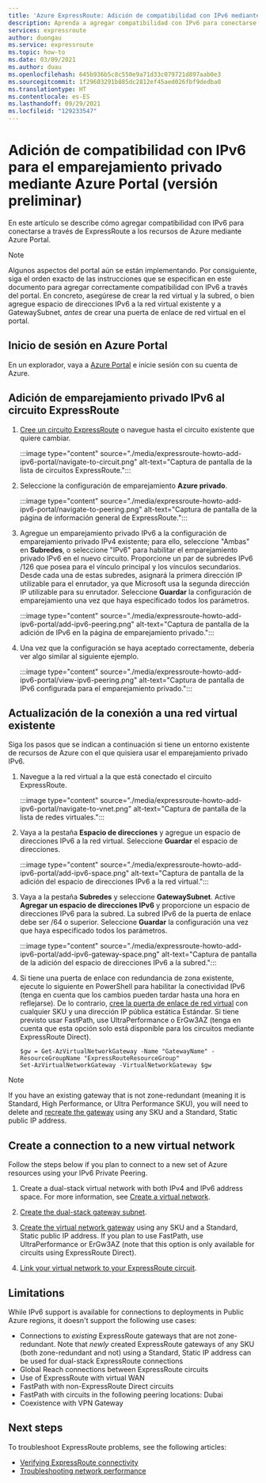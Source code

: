 ```yaml
---
title: 'Azure ExpressRoute: Adición de compatibilidad con IPv6 mediante Azure Portal'
description: Aprenda a agregar compatibilidad con IPv6 para conectarse a implementaciones de Azure mediante Azure Portal.
services: expressroute
author: duongau
ms.service: expressroute
ms.topic: how-to
ms.date: 03/09/2021
ms.author: duau
ms.openlocfilehash: 645b936b5c8c550e9a71d33c079721d897aab0e3
ms.sourcegitcommit: 1f29603291b885dc2812ef45aed026fbf9dedba0
ms.translationtype: HT
ms.contentlocale: es-ES
ms.lasthandoff: 09/29/2021
ms.locfileid: "129233547"
---
```

# <a name="add-ipv6-support-for-private-peering-using-the-azure-portal-preview"></a>Adición de compatibilidad con IPv6 para el emparejamiento privado mediante Azure Portal (versión preliminar)

En este artículo se describe cómo agregar compatibilidad con IPv6 para conectarse a través de ExpressRoute a los recursos de Azure mediante Azure Portal.

>[!NOTE]
> Algunos aspectos del portal aún se están implementando. Por consiguiente, siga el orden exacto de las instrucciones que se especifican en este documento para agregar correctamente compatibilidad con IPv6 a través del portal. En concreto, asegúrese de crear la red virtual y la subred, o bien agregue espacio de direcciones IPv6 a la red virtual existente y a GatewaySubnet, *antes* de crear una puerta de enlace de red virtual en el portal.

## <a name="sign-in-to-the-azure-portal"></a>Inicio de sesión en Azure Portal

En un explorador, vaya a [Azure Portal](https://portal.azure.com) e inicie sesión con su cuenta de Azure.

## <a name="add-ipv6-private-peering-to-your-expressroute-circuit"></a>Adición de emparejamiento privado IPv6 al circuito ExpressRoute

1. [Cree un circuito ExpressRoute](expressroute-howto-circuit-portal-resource-manager.md) o navegue hasta el circuito existente que quiere cambiar.

    :::image type="content" source="./media/expressroute-howto-add-ipv6-portal/navigate-to-circuit.png" alt-text="Captura de pantalla de la lista de circuitos ExpressRoute.":::

1. Seleccione la configuración de emparejamiento **Azure privado**.

    :::image type="content" source="./media/expressroute-howto-add-ipv6-portal/navigate-to-peering.png" alt-text="Captura de pantalla de la página de información general de ExpressRoute.":::

1. Agregue un emparejamiento privado IPv6 a la configuración de emparejamiento privado IPv4 existente; para ello, seleccione "Ambas" en **Subredes**, o seleccione "IPv6" para habilitar el emparejamiento privado IPv6 en el nuevo circuito. Proporcione un par de subredes IPv6 /126 que posea para el vínculo principal y los vínculos secundarios. Desde cada una de estas subredes, asignará la primera dirección IP utilizable para el enrutador, ya que Microsoft usa la segunda dirección IP utilizable para su enrutador. Seleccione **Guardar** la configuración de emparejamiento una vez que haya especificado todos los parámetros.

    :::image type="content" source="./media/expressroute-howto-add-ipv6-portal/add-ipv6-peering.png" alt-text="Captura de pantalla de la adición de IPv6 en la página de emparejamiento privado.":::

1. Una vez que la configuración se haya aceptado correctamente, debería ver algo similar al siguiente ejemplo.

    :::image type="content" source="./media/expressroute-howto-add-ipv6-portal/view-ipv6-peering.png" alt-text="Captura de pantalla de IPv6 configurada para el emparejamiento privado.":::

## <a name="update-your-connection-to-an-existing-virtual-network"></a>Actualización de la conexión a una red virtual existente

Siga los pasos que se indican a continuación si tiene un entorno existente de recursos de Azure con el que quisiera usar el emparejamiento privado IPv6.

1. Navegue a la red virtual a la que está conectado el circuito ExpressRoute.

    :::image type="content" source="./media/expressroute-howto-add-ipv6-portal/navigate-to-vnet.png" alt-text="Captura de pantalla de la lista de redes virtuales.":::

1. Vaya a la pestaña **Espacio de direcciones** y agregue un espacio de direcciones IPv6 a la red virtual. Seleccione **Guardar** el espacio de direcciones.

    :::image type="content" source="./media/expressroute-howto-add-ipv6-portal/add-ipv6-space.png" alt-text="Captura de pantalla de la adición del espacio de direcciones IPv6 a la red virtual.":::

1. Vaya a la pestaña **Subredes** y seleccione **GatewaySubnet**. Active **Agregar un espacio de direcciones IPv6** y proporcione un espacio de direcciones IPv6 para la subred. La subred IPv6 de la puerta de enlace debe ser /64 o superior. Seleccione **Guardar** la configuración una vez que haya especificado todos los parámetros.

    :::image type="content" source="./media/expressroute-howto-add-ipv6-portal/add-ipv6-gateway-space.png" alt-text="Captura de pantalla de la adición del espacio de direcciones IPv6 a la subred.":::
    
1. Si tiene una puerta de enlace con redundancia de zona existente, ejecute lo siguiente en PowerShell para habilitar la conectividad IPv6 (tenga en cuenta que los cambios pueden tardar hasta una hora en reflejarse). De lo contrario, [cree la puerta de enlace de red virtual](./expressroute-howto-add-gateway-portal-resource-manager.md) con cualquier SKU y una dirección IP pública estática Estándar. Si tiene previsto usar FastPath, use UltraPerformance o ErGw3AZ (tenga en cuenta que esta opción solo está disponible para los circuitos mediante ExpressRoute Direct).

    ```azurepowershell-interactive
    $gw = Get-AzVirtualNetworkGateway -Name "GatewayName" -ResourceGroupName "ExpressRouteResourceGroup"
    Set-AzVirtualNetworkGateway -VirtualNetworkGateway $gw
    
>[!NOTE]
> If you have an existing gateway that is not zone-redundant (meaning it is Standard, High Performance, or Ultra Performance SKU), you will need to delete and [recreate the gateway](expressroute-howto-add-gateway-portal-resource-manager.md#create-the-virtual-network-gateway) using any SKU and a Standard, Static public IP address.

## Create a connection to a new virtual network

Follow the steps below if you plan to connect to a new set of Azure resources using your IPv6 Private Peering.

1. Create a dual-stack virtual network with both IPv4 and IPv6 address space. For more information, see [Create a virtual network](../virtual-network/quick-create-portal.md#create-a-virtual-network).

1. [Create the dual-stack gateway subnet](expressroute-howto-add-gateway-portal-resource-manager.md#create-the-gateway-subnet).

1. [Create the virtual network gateway](expressroute-howto-add-gateway-portal-resource-manager.md#create-the-virtual-network-gateway) using any SKU and a Standard, Static public IP address. If you plan to use FastPath, use UltraPerformance or ErGw3AZ (note that this option is only available for circuits using ExpressRoute Direct).

1. [Link your virtual network to your ExpressRoute circuit](expressroute-howto-linkvnet-portal-resource-manager.md).

## Limitations
While IPv6 support is available for connections to deployments in Public Azure regions, it doesn't support the following use cases:

* Connections to *existing* ExpressRoute gateways that are not zone-redundant. Note that *newly* created ExpressRoute gateways of any SKU (both zone-redundant and not) using  a Standard, Static IP address can be used for dual-stack ExpressRoute connections
* Global Reach connections between ExpressRoute circuits
* Use of ExpressRoute with virtual WAN
* FastPath with non-ExpressRoute Direct circuits
* FastPath with circuits in the following peering locations: Dubai
* Coexistence with VPN Gateway

## Next steps

To troubleshoot ExpressRoute problems, see the following articles:

* [Verifying ExpressRoute connectivity](expressroute-troubleshooting-expressroute-overview.md)
* [Troubleshooting network performance](expressroute-troubleshooting-network-performance.md)
